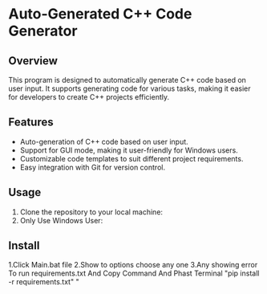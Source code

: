 # Auto-Generated C++ Code Generator

## Overview
This program is designed to automatically generate C++ code based on user input. It supports generating code for various tasks, making it easier for developers to create C++ projects efficiently.

## Features
- Auto-generation of C++ code based on user input.
- Support for GUI mode, making it user-friendly for Windows users.
- Customizable code templates to suit different project requirements.
- Easy integration with Git for version control.

## Usage
1. Clone the repository to your local machine:
2. Only Use Windows User:

## Install
1.Click Main.bat file
2.Show to options choose any one
3.Any showing error To run requirements.txt And Copy Command And Phast Terminal "pip install -r requirements.txt"
"
